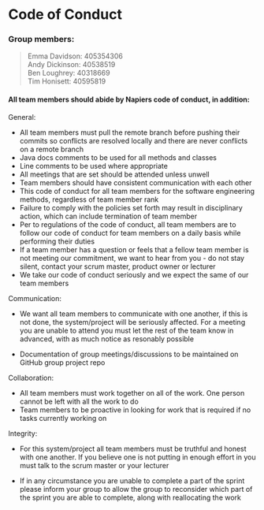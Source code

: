 # Code of Conduct  

### Group members:  

> Emma Davidson: 405354306  
> Andy Dickinson: 40538519  
> Ben Loughrey: 40318669  
> Tim Honisett: 40595819  

#### All team members should abide by Napiers code of conduct, in addition:  

General:

* All team members must pull the remote branch before pushing their commits so conflicts are resolved locally and there are never conflicts on a remote branch  
* Java docs comments to be used for all methods and classes
* Line comments to be used where appropriate
* All meetings that are set should be attended unless unwell  
* Team members should have consistent communication with each other  
* This code of conduct for all team members for the software engineering methods, regardless of team member rank  
* Failure to comply with the policies set forth may result in disciplinary action, which can include termination of team member  
* Per to regulations of the code of conduct, all team members are to follow our code of conduct for team members on a daily basis while performing their duties  
* If a team member has a question or feels that a fellow team member is not meeting our commitment, we want to hear from you - do not stay silent, contact your scrum master, product owner or lecturer  
* We take our code of conduct seriously and we expect the same of our team members  

Communication:  
* We want all team members to communicate with one another, if this is not done, the system/project will be seriously affected. For a meeting you are unable to attend you must let the rest of the team know in advanced, with as much notice as resonably possible  

* Documentation of group meetings/discussions to be maintained on GitHub group project repo  

Collaboration:  
* All team members must work together on all of the work. One person cannot be left with all the work to do  
* Team members to be proactive in looking for work that is required if no tasks currently working on  

Integrity:  
* For this system/project all team members must be truthful and honest with one another. If you believe one is not putting in enough effort in you must talk to the scrum master or your lecturer  

* If in any circumstance you are unable to complete a part of the sprint please inform your group to allow the group to reconsider which part of the sprint you are able to complete, along with reallocating the work  


